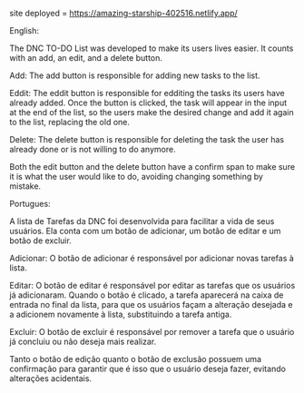  site deployed = https://amazing-starship-402516.netlify.app/

English:

The DNC TO-DO List was developed to make its users lives easier. It counts with an add, an edit, and a delete button.

Add: The add button is responsible for adding new tasks to the list.

Eddit: The eddit button is responsible for edditing the tasks its users have already added. Once the button is clicked, the task will appear in the input at the end of the list, so the users make the desired change and add it again to the list, replacing the old one.

Delete: The delete button is responsible for deleting the task the user has already done or is not willing to do anymore.

Both the edit button and the delete button have a confirm span to make sure it is what the user would like to do, avoiding changing something by mistake.

Portugues:

A lista de Tarefas da DNC foi desenvolvida para facilitar a vida de seus usuários. Ela conta com um botão de adicionar, um botão de editar e um botão de excluir.

Adicionar: O botão de adicionar é responsável por adicionar novas tarefas à lista.

Editar: O botão de editar é responsável por editar as tarefas que os usuários já adicionaram. Quando o botão é clicado, a tarefa aparecerá na caixa de entrada no final da lista, para que os usuários façam a alteração desejada e a adicionem novamente à lista, substituindo a tarefa antiga.

Excluir: O botão de excluir é responsável por remover a tarefa que o usuário já concluiu ou não deseja mais realizar.

Tanto o botão de edição quanto o botão de exclusão possuem uma confirmação para garantir que é isso que o usuário deseja fazer, evitando alterações acidentais.
